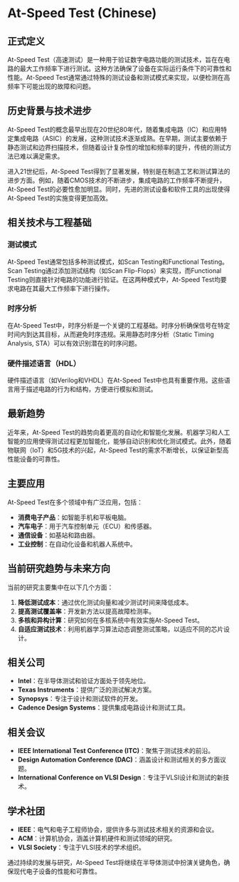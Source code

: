 # At-Speed Test (Chinese)

## 正式定义
At-Speed Test（高速测试）是一种用于验证数字电路功能的测试技术，旨在在电路的最大工作频率下进行测试。这种方法确保了设备在实际运行条件下的可靠性和性能。At-Speed Test通常通过特殊的测试设备和测试模式来实现，以便检测在高频率下可能出现的故障和问题。

## 历史背景与技术进步
At-Speed Test的概念最早出现在20世纪80年代，随着集成电路（IC）和应用特定集成电路（ASIC）的发展，这种测试技术逐渐成熟。在早期，测试主要依赖于静态测试和边界扫描技术，但随着设计复杂性的增加和频率的提升，传统的测试方法已难以满足需求。

进入21世纪后，At-Speed Test得到了显著发展，特别是在制造工艺和测试算法的进步方面。例如，随着CMOS技术的不断进步，集成电路的工作频率不断提升，At-Speed Test的必要性愈加明显。同时，先进的测试设备和软件工具的出现使得At-Speed Test的实施变得更加高效。

## 相关技术与工程基础
### 测试模式
At-Speed Test通常包括多种测试模式，如Scan Testing和Functional Testing。Scan Testing通过添加测试结构（如Scan Flip-Flops）来实现，而Functional Testing则直接针对电路的功能进行验证。在这两种模式中，At-Speed Test均要求电路在其最大工作频率下进行操作。

### 时序分析
在At-Speed Test中，时序分析是一个关键的工程基础。时序分析确保信号在特定时间内到达其目标，从而避免时序违规。采用静态时序分析（Static Timing Analysis, STA）可以有效识别潜在的时序问题。

### 硬件描述语言（HDL）
硬件描述语言（如Verilog和VHDL）在At-Speed Test中也具有重要作用。这些语言用于描述电路的行为和结构，方便进行模拟和测试。

## 最新趋势
近年来，At-Speed Test的趋势向着更高的自动化和智能化发展。机器学习和人工智能的应用使得测试过程更加智能化，能够自动识别和优化测试模式。此外，随着物联网（IoT）和5G技术的兴起，At-Speed Test的需求不断增长，以保证新型高性能设备的可靠性。

## 主要应用
At-Speed Test在多个领域中有广泛应用，包括：
- **消费电子产品**：如智能手机和平板电脑。
- **汽车电子**：用于汽车控制单元（ECU）和传感器。
- **通信设备**：如基站和路由器。
- **工业控制**：在自动化设备和机器人系统中。

## 当前研究趋势与未来方向
当前的研究主要集中在以下几个方面：
1. **降低测试成本**：通过优化测试向量和减少测试时间来降低成本。
2. **提高测试覆盖率**：开发新方法以提高故障检测率。
3. **多核和异构计算**：研究如何在多核系统中有效实施At-Speed Test。
4. **自适应测试技术**：利用机器学习算法动态调整测试策略，以适应不同的芯片设计。

## 相关公司
- **Intel**：在半导体测试和验证方面处于领先地位。
- **Texas Instruments**：提供广泛的测试解决方案。
- **Synopsys**：专注于设计和测试软件的开发。
- **Cadence Design Systems**：提供集成电路设计和测试工具。

## 相关会议
- **IEEE International Test Conference (ITC)**：聚焦于测试技术的前沿。
- **Design Automation Conference (DAC)**：涵盖设计和测试相关的多方面议题。
- **International Conference on VLSI Design**：专注于VLSI设计和测试的新技术。

## 学术社团
- **IEEE**：电气和电子工程师协会，提供许多与测试技术相关的资源和会议。
- **ACM**：计算机协会，涵盖计算机硬件和测试领域的研究。
- **VLSI Society**：专注于VLSI技术的学术组织。

通过持续的发展与研究，At-Speed Test将继续在半导体测试中扮演关键角色，确保现代电子设备的性能和可靠性。